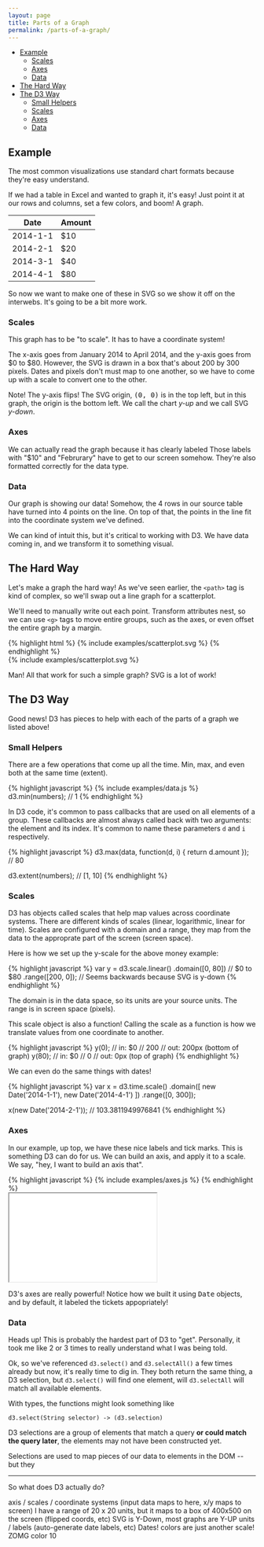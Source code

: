 ```yaml
---
layout: page
title: Parts of a Graph
permalink: /parts-of-a-graph/
---
```


- [Example](#example)
  - [Scales](#scales)
  - [Axes](#axes)
  - [Data](#data)
- [The Hard Way](#the-hard-way)
- [The D3 Way](#the-d3-way)
  - [Small Helpers](#small-helpers)
  - [Scales](#scales-1)
  - [Axes](#axes-1)
  - [Data](#data-1)

## Example

The most common visualizations use standard chart formats because they're easy
understand.

If we had a table in Excel and wanted to graph it, it's easy! Just point
it at our rows and columns, set a few colors, and boom! A graph.

<div class="ex-1 example-row-2">
  <div class="example example-source">
    <table class="data-table">
      <thead>
        <tr>
          <th>Date</th>
          <th>Amount</th>
        </tr>
      </thead>
      <tbody>
        <tr>
          <td>2014-1-1</td>
          <td>$10</td>
        </tr>
        <tr>
          <td>2014-2-1</td>
          <td>$20</td>
        </tr>
        <tr>
          <td>2014-3-1</td>
          <td>$40</td>
        </tr>
        <tr>
          <td>2014-4-1</td>
          <td>$80</td>
        </tr>
      </tbody>
    </table>
  </div>

  <div class="example example-result">
  </div>
</div>

So now we want to make one of these in SVG so we show it off on the interwebs.
It's going to be a bit more work.

### Scales

This graph has to be "to scale". It has to have a coordinate system!

The x-axis goes from January 2014 to April 2014, and the y-axis goes from $0 to
$80. However, the SVG is drawn in a box that's about 200 by 300 pixels. Dates
and pixels don't must map to one another, so we have to come up with a scale to
convert one to the other.

<div class="info">
  Note! The y-axis flips! The SVG origin, <kbd>(0, 0)</kbd> is in the top left,
  but in this graph, the origin is the bottom left. We call the chart
  <em>y-up</em> and we call SVG <em>y-down</em>.
</div>

### Axes

We can actually read the graph because it has clearly labeled Those labels
with "$10" and "Februrary" have to get to our screen somehow. They're also
formatted correctly for the data type.

### Data

Our graph is showing our data! Somehow, the 4 rows in our source table
have turned into 4 points on the line. On top of that, the points in the line
fit into the coordinate system we've defined.

We can kind of intuit this, but it's critical to working with D3. We have data
coming in, and we transform it to something visual.

## The Hard Way

Let's make a graph the hard way! As we've seen earlier, the `<path>` tag is
kind of complex, so we'll swap out a line graph for a scatterplot.

We'll need to manually write out each point. Transform attributes nest, so we
can use `<g>` tags to move entire groups, such as the axes, or even offset the
entire graph by a margin.

<div class="example-row-2">
  <div class="example">
    {% highlight html %}
      {% include examples/scatterplot.svg %}
    {% endhighlight %}
  </div>
  <div class="example">
    {% include examples/scatterplot.svg %}
  </div>
</div>

Man! All that work for such a simple graph? SVG is a lot of work!

## The D3 Way

Good news! D3 has pieces to help with each of the parts of a graph we listed
above!

### Small Helpers

There are a few operations that come up all the time. Min, max, and even both
at the same time (extent).

<div class="example-row-1">
  <div class="example">
    {% highlight javascript %}
      {% include examples/data.js %}
d3.min(numbers);
// 1
    {% endhighlight %}
  </div>
</div>

In D3 code, it's common to pass callbacks that are used on all elements of a
group. These callbacks are almost always called back with two arguments: the
element and its index. It's common to name these parameters `d` and `i`
respectively.

<div class="example-row-1">
  <div class="example">
    {% highlight javascript %}
d3.max(data, function(d, i) { return d.amount });
// 80

d3.extent(numbers);
// [1, 10]
    {% endhighlight %}
  </div>
</div>

### Scales

D3 has objects called scales that help map values across coordinate systems.
There are different kinds of scales (linear, logarithmic, linear for time).
Scales are configured with a domain and a range, they map from the data to
the approprate part of the screen (screen space).

Here is how we set up the y-scale for the above money example:

<div class="example-row-1">
  <div class="example">
    {% highlight javascript %}
var y = d3.scale.linear()
  .domain([0, 80]) // $0 to $80
  .range([200, 0]); // Seems backwards because SVG is y-down
    {% endhighlight %}
  </div>
</div>

The domain is in the data space, so its units are your source units. The range
is in screen space (pixels).

This scale object is also a function! Calling the scale as a function is how
we translate values from one coordinate to another.

<div class="example-row-1">
  <div class="example">
    {% highlight javascript %}
y(0);   // in: $0
// 200  // out: 200px (bottom of graph)
y(80);  // in: $0
// 0    // out: 0px (top of graph)
    {% endhighlight %}
  </div>
</div>

We can even do the same things with dates!

<div class="example-row-1">
  <div class="example">
    {% highlight javascript %}
var x = d3.time.scale()
    .domain([ new Date('2014-1-1'), new Date('2014-4-1') ])
    .range([0, 300]);

x(new Date('2014-2-1'));
// 103.3811949976841
    {% endhighlight %}
  </div>
</div>


### Axes

In our example, up top, we have these nice labels and tick marks. This is
something D3 can do for us. We can build an axis, and apply it to a scale. We
say, "hey, I want to build an axis that".

<div class="example-row-2">
  <div class="example">
    {% highlight javascript %}
      {% include examples/axes.js %}
    {% endhighlight %}
  </div>

  <iframe class="example"
    height="180"
    src="{{ "/examples/axes" | prepend: site.baseurl }}">
  </iframe>
</div>

D3's axes are really powerful! Notice how we built it using <kbd>Date</kbd>
objects, and by default, it labeled the tickets appopriately!

### Data

<div class="info">
  Heads up! This is probably the hardest part of D3 to "get". Personally, it
  took me like 2 or 3 times to really understand what I was being told.
</div>

Ok, so we've referenced `d3.select()` and `d3.selectAll()` a few times already
but now, it's really time to dig in. They both return the same thing, a D3
selection, but `d3.select()` will find one element, will `d3.selectAll` will
match all available elements.

With types, the functions might look something like

```
d3.select(String selector) -> (d3.selection)
```

D3 selections are a group of elements that match a query **or could match the
query later**, the elements may not have been constructed yet.

Selections are used to map pieces of our data to elements in the DOM -- but they


---

So what does D3 actually do?

axis / scales / coordinate systems (input data maps to here, x/y maps to screen)
I have a range of 20 x 20 units, but it maps to a box of 400x500 on the screen (flipped coords, etc)
SVG is Y-Down, most graphs are Y-UP
units / labels (auto-generate date labels, etc)
Dates!
colors are just another scale!
ZOMG color 10

<script type="text/javascript" src="{{ "/javascripts/parts-of-a-graph.js" | prepend: site.baseurl }}"></script>
